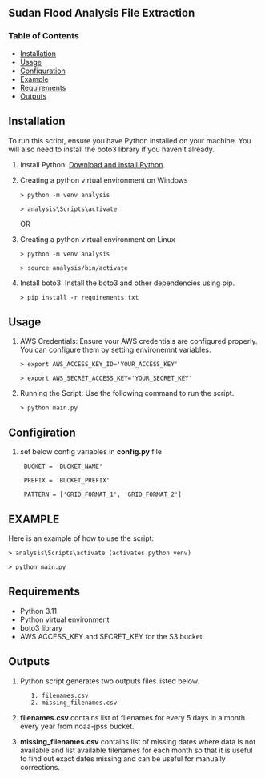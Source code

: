 ## Sudan Flood Analysis File Extraction

### Table of Contents

- [Installation](#installation)
- [Usage](#usage)
- [Configuration](#configiration)
- [Example](#example)
- [Requirements](#requirements)
- [Outputs](#outputs)

## Installation

To run this script, ensure you have Python installed on your machine. You will also need to install the boto3 library if you haven't already.

1. Install Python: [Download and install Python](https://www.python.org/downloads/).
2. Creating a python virtual environment on Windows

   ```
   > python -m venv analysis

   > analysis\Scripts\activate
   ```

   OR

3. Creating a python virtual environment on Linux

   ```
   > python -m venv analysis

   > source analysis/bin/activate
   ```

4. Install boto3: Install the boto3 and other dependencies using pip.

   ```
   > pip install -r requirements.txt
   ```

## Usage

1. AWS Credentials: Ensure your AWS credentials are configured properly. You can configure them by setting environemnt variables.

   ```
   > export AWS_ACCESS_KEY_ID='YOUR_ACCESS_KEY'

   > export AWS_SECRET_ACCESS_KEY='YOUR_SECRET_KEY'
   ```

2. Running the Script: Use the following command to run the script.

   ```
   > python main.py
   ```

## Configiration

1. set below config variables in **config.py** file

   ```
    BUCKET = 'BUCKET_NAME'

    PREFIX = 'BUCKET_PREFIX'

    PATTERN = ['GRID_FORMAT_1', 'GRID_FORMAT_2']
   ```

## EXAMPLE

Here is an example of how to use the script:

```
> analysis\Scripts\activate (activates python venv)

> python main.py
```

## Requirements

- Python 3.11
- Python virtual environment
- boto3 library
- AWS ACCESS_KEY and SECRET_KEY for the S3 bucket

## Outputs

1. Python script generates two outputs files listed below.

   ```
      1. filenames.csv
      2. missing_filenames.csv
   ```

2. **filenames.csv** contains list of filenames for every 5 days in a month every year from noaa-jpss bucket.

3. **missing_filenames.csv** contains list of missing dates where data is not available and list available filenames for each month so that it is useful to find out exact dates missing and can be useful for manually corrections.
